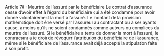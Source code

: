 Article 78 : Meurtre de l’assuré par le bénéficiaire
Le contrat d’assurance cesse d’avoir effet à l’égard du bénéficiaire qui a été condamné pour avoir donné volontairement la mort à l’assuré.
Le montant de la provision mathématique doit être versé par l’assureur au contractant ou à ses ayants cause, à moins qu’ils ne soient condamnés comme auteurs ou complices du meurtre de l’assuré.
Si le bénéficiaire a tenté de donner la mort à l’assuré, le contractant a le droit de révoquer l’attribution du bénéficiaire de l’assurance, même si le bénéficiaire de l’assurance avait déjà accepté la stipulation faite à son profit.